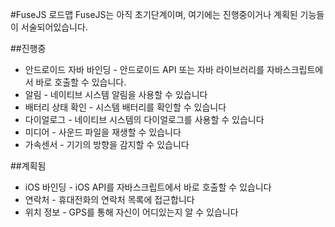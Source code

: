 #FuseJS 로드맵
FuseJS는 아직 초기단계이며, 여기에는 진행중이거나 계획된 기능들이 서술되어있습니다.

##진행중
- 안드로이드 자바 바인딩 - 안드로이드 API 또는 자바 라이브러리를 자바스크립트에서 바로 호출할 수 있습니다.
- 알림 - 네이티브 시스템 알림을 사용할 수 있습니다
- 배터리 상태 확인 - 시스템 배터리를 확인할 수 있습니다
- 다이얼로그 - 네이티브 시스템의 다이얼로그를 사용할 수 있습니다
- 미디어 - 사운드 파일을 재생할 수 있습니다
- 가속센서 - 기기의 방향을 감지할 수 있습니다

##계획됨
- iOS 바인딩 - iOS API를 자바스크립트에서 바로 호출할 수 있습니다
- 연락처 - 휴대전화의 연락처 목록에 접근합니다
- 위치 정보 - GPS를 통해 자신이 어디있는지 알 수 있습니다